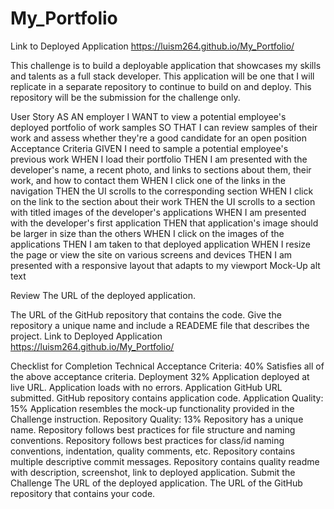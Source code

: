 # My_Portfolio
Link to Deployed Application
https://luism264.github.io/My_Portfolio/

This challenge is to build a deployable application that showcases my skills and talents as a full stack developer. This application will be one that I will replicate in a separate repository to continue to build on and deploy. This repository will be the submission for the challenge only.

User Story
AS AN employer
I WANT to view a potential employee's deployed portfolio of work samples
SO THAT I can review samples of their work and assess whether they're a good candidate for an open position
Acceptance Criteria
GIVEN I need to sample a potential employee's previous work
WHEN I load their portfolio
THEN I am presented with the developer's name, a recent photo, and links to sections about them, their work, and how to contact them
WHEN I click one of the links in the navigation
THEN the UI scrolls to the corresponding section
WHEN I click on the link to the section about their work
THEN the UI scrolls to a section with titled images of the developer's applications
WHEN I am presented with the developer's first application
THEN that application's image should be larger in size than the others
WHEN I click on the images of the applications
THEN I am taken to that deployed application
WHEN I resize the page or view the site on various screens and devices
THEN I am presented with a responsive layout that adapts to my viewport
Mock-Up
alt text

Review
The URL of the deployed application.

The URL of the GitHub repository that contains the code. Give the repository a unique name and include a READEME file that describes the project.
Link to Deployed Application
https://luism264.github.io/My_Portfolio/

Checklist for Completion
Technical Acceptance Criteria: 40%
 Satisfies all of the above acceptance criteria.
Deployment 32%
 Application deployed at live URL.
 Application loads with no errors.
 Application GitHub URL submitted.
 GitHub repository contains application code.
Application Quality: 15%
 Application resembles the mock-up functionality provided in the Challenge instruction.
Repository Quality: 13%
 Repository has a unique name.
 Repository follows best practices for file structure and naming conventions.
 Repository follows best practices for class/id naming conventions, indentation, quality comments, etc.
 Repository contains multiple descriptive commit messages.
 Repository contains quality readme with description, screenshot, link to deployed application.
Submit the Challenge
 The URL of the deployed application.
 The URL of the GitHub repository that contains your code.
